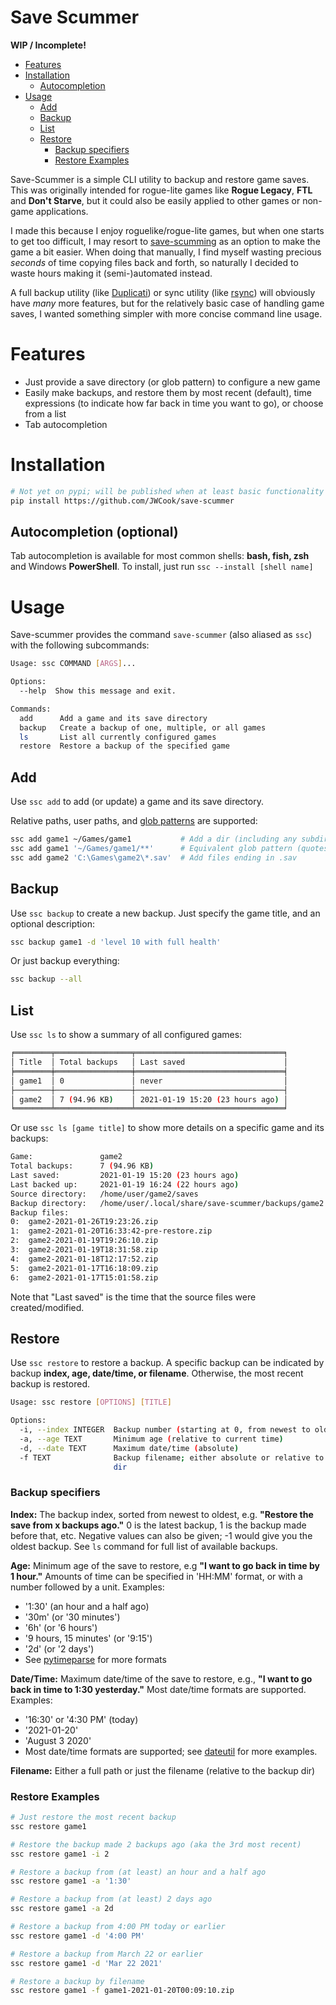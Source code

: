 # Save Scummer
**WIP / Incomplete!**

* [Features](#features)
* [Installation](#installation)
  * [Autocompletion](#autocompletion--optional-)
* [Usage](#usage)
  * [Add](#add)
  * [Backup](#backup)
  * [List](#list)
  * [Restore](#restore)
    * [Backup specifiers](#backup-specifiers)
    * [Restore Examples](#restore-examples)


Save-Scummer is a simple CLI utility to backup and restore game saves.
This was originally intended for rogue-lite games like **Rogue Legacy**, **FTL** and **Don't Starve**,
but it could also be easily applied to other games or non-game applications.

I made this because I enjoy roguelike/rogue-lite games, but when one starts to get too difficult,
I may resort to [save-scumming](https://tvtropes.org/pmwiki/pmwiki.php/Main/SaveScumming) as an
option to make the game a bit easier. When doing that manually, I find myself wasting precious _seconds_
of time copying files back and forth, so naturally I decided to waste hours making it (semi-)automated
instead.

A full backup utility (like [Duplicati](https://github.com/duplicati/duplicati)) or sync utility
(like [rsync](https://github.com/WayneD/rsync)) will obviously have _many_ more features, but for the
relatively basic case of handling game saves, I wanted something simpler with more concise command
line usage.

# Features
* Just provide a save directory (or glob pattern) to configure a new game
* Easily make backups, and restore them by most recent (default), time expressions
  (to indicate how far back in time you want to go), or choose from a list
* Tab autocompletion

# Installation
```bash
# Not yet on pypi; will be published when at least basic functionality is working 
pip install https://github.com/JWCook/save-scummer
```

## Autocompletion (optional)
Tab autocompletion is available for most common shells: **bash, fish, zsh** and Windows **PowerShell**.
To install, just run `ssc --install [shell name]`

# Usage
Save-scummer provides the command `save-scummer` (also aliased as `ssc`) with the following subcommands:

```bash
Usage: ssc COMMAND [ARGS]...

Options:
  --help  Show this message and exit.

Commands:
  add      Add a game and its save directory
  backup   Create a backup of one, multiple, or all games
  ls       List all currently configured games
  restore  Restore a backup of the specified game
```

## Add
Use `ssc add` to add (or update) a game and its save directory.

Relative paths, user paths, and [glob patterns](https://en.wikipedia.org/wiki/Glob_(programming))
are supported:
```bash
ssc add game1 ~/Games/game1           # Add a dir (including any subdirs)
ssc add game1 '~/Games/game1/**'      # Equivalent glob pattern (quotes required)
ssc add game2 'C:\Games\game2\*.sav'  # Add files ending in .sav
````

## Backup
Use `ssc backup` to create a new backup. Just specify the game title, and an optional description:
```bash
ssc backup game1 -d 'level 10 with full health'
```
Or just backup everything:
```bash
ssc backup --all
```

## List
Use `ssc ls` to show a summary of all configured games:
```bash
╒════════╤═════════════════╤═════════════════════════════════╕
│ Title  │ Total backups   │ Last saved                      │
╞════════╪═════════════════╪═════════════════════════════════╡
│ game1  │ 0               │ never                           │
├────────┼─────────────────┼─────────────────────────────────┤
│ game2  │ 7 (94.96 KB)    │ 2021-01-19 15:20 (23 hours ago) │
╘════════╧═════════════════╧═════════════════════════════════╛
```

Or use `ssc ls [game title]` to show more details on a specific game and its backups:
```bash
Game:               game2
Total backups:      7 (94.96 KB)
Last saved:         2021-01-19 15:20 (23 hours ago)
Last backed up:     2021-01-19 16:24 (22 hours ago)
Source directory:   /home/user/game2/saves
Backup directory:   /home/user/.local/share/save-scummer/backups/game2
Backup files: 	
0:  game2-2021-01-26T19:23:26.zip
1:  game2-2021-01-20T16:33:42-pre-restore.zip
2:  game2-2021-01-19T19:26:10.zip
3:  game2-2021-01-19T18:31:58.zip
4:  game2-2021-01-18T12:17:52.zip
5:  game2-2021-01-17T16:18:09.zip
6:  game2-2021-01-17T15:01:58.zip
```

Note that "Last saved" is the time that the source files were created/modified.

## Restore

Use `ssc restore` to restore a backup. A specific backup can be indicated by backup
 **index, age, date/time, or filename**. Otherwise, the most recent backup is restored.

```bash
Usage: ssc restore [OPTIONS] [TITLE]

Options:
  -i, --index INTEGER  Backup number (starting at 0, from newest to oldest)
  -a, --age TEXT       Minimum age (relative to current time)
  -d, --date TEXT      Maximum date/time (absolute)
  -f TEXT              Backup filename; either absolute or relative to backup
                       dir
```

### Backup specifiers

**Index:**
The backup index, sorted from newest to oldest, e.g.
**"Restore the save from x backups ago."** 0 is the latest backup, 1 is the
backup made before that, etc.
Negative values can also be given; -1 would give you the oldest backup.
See `ls` command for full list of available backups.

**Age:**
Minimum age of the save to restore, e.g **"I want to go back in time by 1 hour."**
Amounts of time can be specified in 'HH:MM' format, or with a number followed by a unit.
Examples: 
* '1:30' (an hour and a half ago)
* '30m' (or '30 minutes')
* '6h' (or '6 hours')
* '9 hours, 15 minutes' (or '9:15')
* '2d' (or '2 days')
* See [pytimeparse](https://github.com/wroberts/pytimeparse) for more formats

**Date/Time:**
Maximum date/time of the save to restore, e.g., **"I want to go back in
time to 1:30 yesterday."** Most date/time formats are supported.
Examples:
* '16:30' or '4:30 PM' (today)
* '2021-01-20'
* 'August 3 2020'
* Most date/time formats are supported; see
[dateutil](https://dateutil.readthedocs.io/en/stable/examples.html#parse-examples)
for more examples.

**Filename:**
Either a full path or just the filename (relative to the backup dir)

### Restore Examples

```bash
# Just restore the most recent backup
ssc restore game1

# Restore the backup made 2 backups ago (aka the 3rd most recent)
ssc restore game1 -i 2

# Restore a backup from (at least) an hour and a half ago
ssc restore game1 -a '1:30'

# Restore a backup from (at least) 2 days ago
ssc restore game1 -a 2d

# Restore a backup from 4:00 PM today or earlier
ssc restore game1 -d '4:00 PM'

# Restore a backup from March 22 or earlier
ssc restore game1 -d 'Mar 22 2021'

# Restore a backup by filename
ssc restore game1 -f game1-2021-01-20T00:09:10.zip
```
